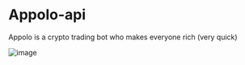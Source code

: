 # Appolo-api

Appolo is a crypto trading bot who makes everyone rich (very quick)

![image](https://user-images.githubusercontent.com/20693404/180626459-46b98ef4-37ea-418c-b0ea-3c15db1355f1.png)

